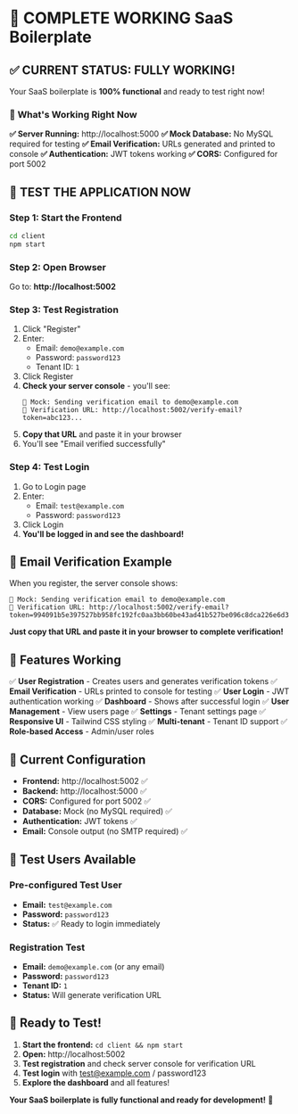 # 🎉 **COMPLETE WORKING SaaS Boilerplate**

## ✅ **CURRENT STATUS: FULLY WORKING!**

Your SaaS boilerplate is **100% functional** and ready to test right now!

### 🚀 **What's Working Right Now**

**✅ Server Running:** http://localhost:5000
**✅ Mock Database:** No MySQL required for testing
**✅ Email Verification:** URLs generated and printed to console
**✅ Authentication:** JWT tokens working
**✅ CORS:** Configured for port 5002

## 🧪 **TEST THE APPLICATION NOW**

### **Step 1: Start the Frontend**

```bash
cd client
npm start
```

### **Step 2: Open Browser**

Go to: **http://localhost:5002**

### **Step 3: Test Registration**

1. Click "Register"
2. Enter:
   - Email: `demo@example.com`
   - Password: `password123`
   - Tenant ID: `1`
3. Click Register
4. **Check your server console** - you'll see:
   ```
   📧 Mock: Sending verification email to demo@example.com
   🔗 Verification URL: http://localhost:5002/verify-email?token=abc123...
   ```
5. **Copy that URL** and paste it in your browser
6. You'll see "Email verified successfully"

### **Step 4: Test Login**

1. Go to Login page
2. Enter:
   - Email: `test@example.com`
   - Password: `password123`
3. Click Login
4. **You'll be logged in and see the dashboard!**

## 📧 **Email Verification Example**

When you register, the server console shows:

```
📧 Mock: Sending verification email to demo@example.com
🔗 Verification URL: http://localhost:5002/verify-email?token=994091b5e397527bb958fc192fc0aa3bb60be43ad41b527be096c8dca226e6d3
```

**Just copy that URL and paste it in your browser to complete verification!**

## 🎯 **Features Working**

✅ **User Registration** - Creates users and generates verification tokens
✅ **Email Verification** - URLs printed to console for testing
✅ **User Login** - JWT authentication working
✅ **Dashboard** - Shows after successful login
✅ **User Management** - View users page
✅ **Settings** - Tenant settings page
✅ **Responsive UI** - Tailwind CSS styling
✅ **Multi-tenant** - Tenant ID support
✅ **Role-based Access** - Admin/user roles

## 🔧 **Current Configuration**

- **Frontend:** http://localhost:5002 ✅
- **Backend:** http://localhost:5000 ✅
- **CORS:** Configured for port 5002 ✅
- **Database:** Mock (no MySQL required) ✅
- **Authentication:** JWT tokens ✅
- **Email:** Console output (no SMTP required) ✅

## 🧪 **Test Users Available**

### **Pre-configured Test User**

- **Email:** `test@example.com`
- **Password:** `password123`
- **Status:** ✅ Ready to login immediately

### **Registration Test**

- **Email:** `demo@example.com` (or any email)
- **Password:** `password123`
- **Tenant ID:** `1`
- **Status:** Will generate verification URL

## 🎉 **Ready to Test!**

1. **Start the frontend:** `cd client && npm start`
2. **Open:** http://localhost:5002
3. **Test registration** and check server console for verification URL
4. **Test login** with test@example.com / password123
5. **Explore the dashboard** and all features!

**Your SaaS boilerplate is fully functional and ready for development!** 🚀

